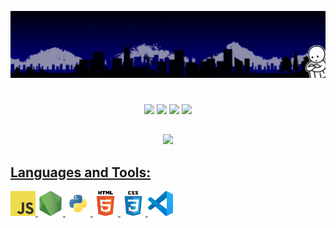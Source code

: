 
![](https://raw.githubusercontent.com/Naystie/Naystie/main/NaysTie_Banner.gif)
 
 # 
 <p align="center">
 <a href="https://discord.com/users/344871509677965313" target"blank_"><img width="19%" src="https://img.shields.io/badge/Discord%20-191717.svg?&style=for-the-badge&logo=discord&logoColor=white"></a>
  <a href="https://github.com/naystie" target"blank_"><img width="17%" src="https://img.shields.io/badge/GitHub%20-191717.svg?&style=for-the-badge&logo=github&logoColor=white"></a>
  <a href="https://open.spotify.com/user/106b03daoa7mdvqii2z8f7o5x?si=b7ab2b05b5aa436a" target"blank_"><img width="18%" src="https://img.shields.io/badge/Spotify%20-191717.svg?&style=for-the-badge&logo=spotify&logoColor=white"></a>
 <a href="https://steamcommunity.com/id/naystie" target"blank_"><img width="16%" src="https://img.shields.io/badge/steam%20-191717.svg?&style=for-the-badge&logo=steam&logoColor=white"></a>

## 

<div align="center" >
 <a href="https://discord.com/users/344871509677965313" title="Discord Profile"><img src="https://lanyard-profile-readme.vercel.app/api/344871509677965313?&borderRadius=20px"> 
</div>

## Languages and Tools:

<code><img height="40" src="https://raw.githubusercontent.com/github/explore/80688e429a7d4ef2fca1e82350fe8e3517d3494d/topics/javascript/javascript.png"></code>
   <code><img height="40" src="https://raw.githubusercontent.com/github/explore/80688e429a7d4ef2fca1e82350fe8e3517d3494d/topics/nodejs/nodejs.png"></code>
   <code><img height="40" src="https://raw.githubusercontent.com/github/explore/80688e429a7d4ef2fca1e82350fe8e3517d3494d/topics/python/python.png"></code>
   <code><img height="40" src="https://raw.githubusercontent.com/github/explore/80688e429a7d4ef2fca1e82350fe8e3517d3494d/topics/html/html.png"></code>
   <code><img height="40" src="https://raw.githubusercontent.com/github/explore/80688e429a7d4ef2fca1e82350fe8e3517d3494d/topics/css/css.png"></code>
   <code><img height="40" src="https://raw.githubusercontent.com/github/explore/80688e429a7d4ef2fca1e82350fe8e3517d3494d/topics/visual-studio-code/visual-studio-code.png"></code>
